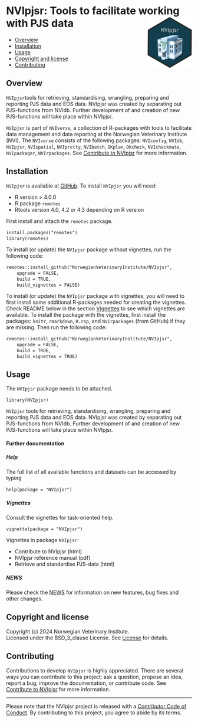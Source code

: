 # NVIpjsr: Tools to facilitate working with PJS data <img src="man/figures/NVIpjsr_logo.png" align="right" height="138" />

<!-- README.md is generated from README.Rmd. Please edit that file -->

-   [Overview](#overview)
-   [Installation](#installation)
-   [Usage](#usage)
-   [Copyright and license](#copyright-and-license)
-   [Contributing](#contributing)

## Overview

`NVIpjsr`tools for retrieving, standardising, wrangling, preparing and
reporting PJS data and EOS data. NVIpjsr was created by separating out
PJS-functions from NVIdb. Further development of and creation of new
PJS-functions will take place within NVIpjsr.

`NVIpjsr` is part of `NVIverse`, a collection of R-packages with tools
to facilitate data management and data reporting at the Norwegian
Veterinary Institute (NVI). The `NVIverse` consists of the following
packages: `NVIconfig`, `NVIdb`, `NVIpjsr`, `NVIspatial`, `NVIpretty`,
`NVIbatch`, `OKplan`, `OKcheck`, `NVIcheckmate`, `NVIpackager`,
`NVIrpackages`. See [Contribute to
NVIpjsr](https://github.com/NorwegianVeterinaryInstitute/NVIpjsr/blob/main/CONTRIBUTING.md)
for more information.

## Installation

`NVIpjsr` is available at
[GitHub](https://github.com/NorwegianVeterinaryInstitute). To install
`NVIpjsr` you will need:

-   R version &gt; 4.0.0
-   R package `remotes`
-   Rtools version 4.0, 4.2 or 4.3 depending on R version

First install and attach the `remotes` package.

    install.packages("remotes")
    library(remotes)

To install (or update) the `NVIpjsr` package without vignettes, run the
following code:

    remotes::install_github("NorwegianVeterinaryInstitute/NVIpjsr",
        upgrade = FALSE,
        build = TRUE,
        build_vignettes = FALSE)

To install (or update) the `NVIpjsr` package with vignettes, you will
need to first install some additional R-packages needed for creating the
vignettes. Check README below in the section [Vignettes](#vignettes) to
see which vignettes are available. To install the package with the
vignettes, first install the packages: `knitr`, `rmarkdown`, `R.rsp`,
and `NVIrpackages` (from GitHub) if they are missing. Then run the
following code:

    remotes::install_github("NorwegianVeterinaryInstitute/NVIpjsr",
        upgrade = FALSE,
        build = TRUE,
        build_vignettes = TRUE)

## Usage

The `NVIpjsr` package needs to be attached.

    library(NVIpjsr)

`NVIpjsr` tools for retrieving, standardising, wrangling, preparing and
reporting PJS data and EOS data. NVIpjsr was created by separating out
PJS-functions from NVIdb. Further development of and creation of new
PJS-functions will take place within NVIpjsr.

#### Further documentation

##### Help

The full list of all available functions and datasets can be accessed by
typing

    help(package = "NVIpjsr")

##### Vignettes

Consult the vignettes for task-oriented help.

    vignette(package = "NVIpjsr")

Vignettes in package `NVIpjsr`:

-   Contribute to NVIpjsr (html)  
-   NVIpjsr reference manual (pdf)  
-   Retrieve and standardise PJS-data (html)

##### NEWS

Please check the
[NEWS](https://github.com/NorwegianVeterinaryInstitute/NVIpjsr/blob/main/NEWS)
for information on new features, bug fixes and other changes.

## Copyright and license

Copyright (c) 2024 Norwegian Veterinary Institute.  
Licensed under the BSD\_3\_clause License. See
[License](https://github.com/NorwegianVeterinaryInstitute/NVIpjsr/blob/main/LICENSE)
for details.

## Contributing

Contributions to develop `NVIpjsr` is highly appreciated. There are
several ways you can contribute to this project: ask a question, propose
an idea, report a bug, improve the documentation, or contribute code.
See [Contribute to
NVIpjsr](https://github.com/NorwegianVeterinaryInstitute/NVIpjsr/blob/main/CONTRIBUTING.md)
for more information.

------------------------------------------------------------------------

<!-- Code of conduct -->

Please note that the NVIpjsr project is released with a [Contributor
Code of
Conduct](https://github.com/NorwegianVeterinaryInstitute/NVIpjsr/blob/main/CODE_OF_CONDUCT.md).
By contributing to this project, you agree to abide by its terms.
